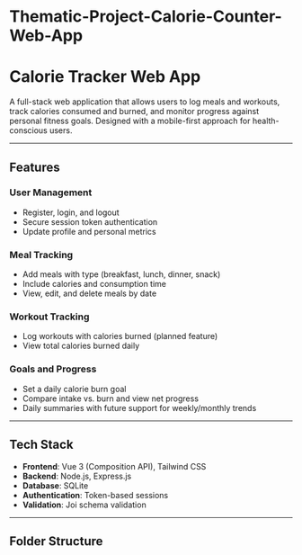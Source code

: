# Thematic-Project-Calorie-Counter-Web-App

# Calorie Tracker Web App

A full-stack web application that allows users to log meals and workouts, track calories consumed and burned, and monitor progress against personal fitness goals. Designed with a mobile-first approach for health-conscious users.

---

## Features

### User Management
- Register, login, and logout
- Secure session token authentication
- Update profile and personal metrics

### Meal Tracking
- Add meals with type (breakfast, lunch, dinner, snack)
- Include calories and consumption time
- View, edit, and delete meals by date

### Workout Tracking
- Log workouts with calories burned (planned feature)
- View total calories burned daily

### Goals and Progress
- Set a daily calorie burn goal
- Compare intake vs. burn and view net progress
- Daily summaries with future support for weekly/monthly trends

---

## Tech Stack

- **Frontend**: Vue 3 (Composition API), Tailwind CSS
- **Backend**: Node.js, Express.js
- **Database**: SQLite
- **Authentication**: Token-based sessions
- **Validation**: Joi schema validation

---

## Folder Structure


